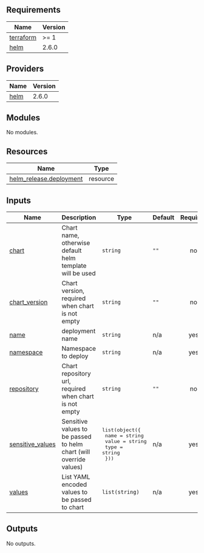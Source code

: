 ## Requirements

| Name | Version |
|------|---------|
| <a name="requirement_terraform"></a> [terraform](#requirement\_terraform) | >= 1 |
| <a name="requirement_helm"></a> [helm](#requirement\_helm) | 2.6.0 |

## Providers

| Name | Version |
|------|---------|
| <a name="provider_helm"></a> [helm](#provider\_helm) | 2.6.0 |

## Modules

No modules.

## Resources

| Name | Type |
|------|------|
| [helm_release.deployment](https://registry.terraform.io/providers/hashicorp/helm/2.6.0/docs/resources/release) | resource |

## Inputs

| Name | Description | Type | Default | Required |
|------|-------------|------|---------|:--------:|
| <a name="input_chart"></a> [chart](#input\_chart) | Chart name, otherwise default helm template will be used | `string` | `""` | no |
| <a name="input_chart_version"></a> [chart\_version](#input\_chart\_version) | Chart version, required when chart is not empty | `string` | `""` | no |
| <a name="input_name"></a> [name](#input\_name) | deployment name | `string` | n/a | yes |
| <a name="input_namespace"></a> [namespace](#input\_namespace) | Namespace to deploy | `string` | n/a | yes |
| <a name="input_repository"></a> [repository](#input\_repository) | Chart repository url, required when chart is not empty | `string` | `""` | no |
| <a name="input_sensitive_values"></a> [sensitive\_values](#input\_sensitive\_values) | Sensitive values to be passed to helm chart (will override values) | <pre>list(object({<br>    name  = string<br>    value = string<br>    type  = string<br>  }))</pre> | n/a | yes |
| <a name="input_values"></a> [values](#input\_values) | List YAML encoded values to be passed to chart | `list(string)` | n/a | yes |

## Outputs

No outputs.
